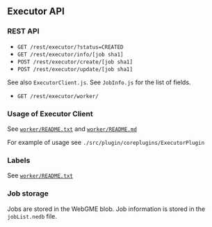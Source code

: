 ## Executor API ##

### REST API ###

- `GET /rest/executor/?status=CREATED`
- `GET /rest/executor/info/[job sha1]` 
- `POST /rest/executor/create/[job sha1]`
- `POST /rest/executor/update/[job sha1]`

See also `ExecutorClient.js`. See `JobInfo.js` for the list of fields.

- `GET /rest/executor/worker/`  

### Usage of Executor Client ###

See [`worker/README.txt`](./worker/README.txt) and [`worker/README.md`](./worker/README.md)

For example of usage see `./src/plugin/coreplugins/ExecutorPlugin`

### Labels ###

See [`worker/README.txt`](./worker/README.txt)

### Job storage ###

Jobs are stored in the WebGME blob. Job information is stored in the `jobList.nedb` file.
